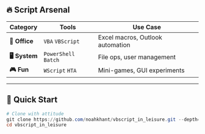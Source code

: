 ## 🔥 **Script Arsenal**
| Category       | Tools                          | Use Case                      |
|----------------|-------------------------------|-------------------------------|
| **💼 Office**  | `VBA` `VBScript`              | Excel macros, Outlook automation |
| **🖥️ System** | `PowerShell` `Batch`         | File ops, user management     |
| **🎮 Fun**     | `WScript` `HTA`              | Mini-games, GUI experiments   |

---

## 🚀 **Quick Start**
```powershell
# Clone with attitude
git clone https://github.com/noahkhant/vbscript_in_leisure.git --depth=1
cd vbscript_in_leisure
